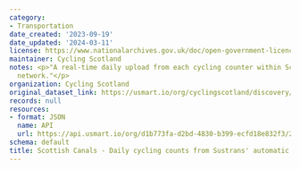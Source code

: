 ```yaml
---
category:
- Transportation
date_created: '2023-09-19'
date_updated: '2024-03-11'
license: https://www.nationalarchives.gov.uk/doc/open-government-licence/version/3/
maintainer: Cycling Scotland
notes: <p>"A real-time daily upload from each cycling counter within Scottish Canals
  network."</p>
organization: Cycling Scotland
original_dataset_link: https://usmart.io/org/cyclingscotland/discovery/discovery-view-detail/a09fc4e9-5fb7-478d-b250-fe8ab2b6ad77
records: null
resources:
- format: JSON
  name: API
  url: https://api.usmart.io/org/d1b773fa-d2bd-4830-b399-ecfd18e832f3/2a977928-2e62-4f5d-a10f-1e720ba4eef3/1/urql
schema: default
title: Scottish Canals - Daily cycling counts from Sustrans' automatic cycling counters
---
```

